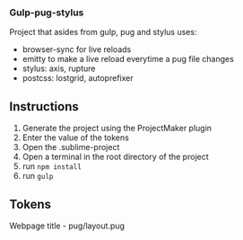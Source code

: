 ### Gulp-pug-stylus

Project that asides from gulp, pug and stylus uses:

- browser-sync for live reloads
- emitty to make a live reload everytime a pug file changes
- stylus: axis, rupture
- postcss: lostgrid, autoprefixer

## Instructions

1. Generate the project using the ProjectMaker plugin
2. Enter the value of the tokens
3. Open the .sublime-project
4. Open a terminal in the root directory of the project
5. run `npm install`
6. run `gulp`

## Tokens

Webpage title - pug/layout.pug
